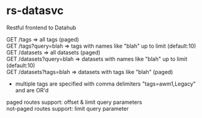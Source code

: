 # rs-datasvc
Restful frontend to Datahub
  
GET /tags                 => all tags (paged)  
GET /tags?query=blah      => tags with names like "blah" up to limit (default:10)  
GET /datasets             => all datasets (paged)  
GET /datasets?query=blah  => datasets with names like "blah" up to limit (default:10)  
GET /datasets?tags=blah   => datasets with tags like "blah" (paged)  
* multiple tags are specified with comma delimiters "tags=awm1,Legacy" and are OR'd
  
paged routes support: offset & limit query parameters  
not-paged routes support: limit query parameter  
